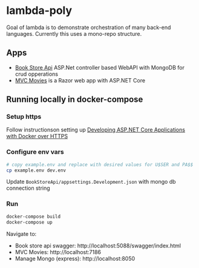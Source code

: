 # lambda-poly

Goal of lambda is to demonstrate orchestration of many back-end languages. Currently this uses a mono-repo structure.

## Apps
- [Book Store Api](./BookStoreApi/) ASP.Net controller based WebAPI with MongoDB for crud opperations
- [MVC Movies](./MvcMovie/) is a Razor web app with ASP.NET Core


## Running locally in docker-compose

### Setup https
Follow instructionson setting up [Developing ASP.NET Core Applications with Docker over HTTPS](https://github.com/dotnet/dotnet-docker/blob/f9627bd9a7f0ebd4e5ab37fe0bc807b9dab086c2/samples/run-aspnetcore-https-development.md#developing-aspnet-core-applications-with-docker-over-https)

### Configure env vars
``` sh
# copy example.env and replace with desired values for U$SER and PA$$
cp example.env dev.env
```
Update `BookStoreApi/appsettings.Development.json` with mongo db connection string

### Run

``` sh
docker-compose build
docker-compose up
```

Navigate to:
- Book store api swagger: http://localhost:5088/swagger/index.html
- MVC Movies: http://localhost:7186
- Manage Mongo (express): http://localhost:8050